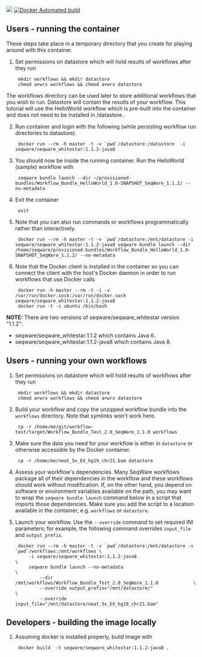 [![](https://badge.imagelayers.io/seqware/seqware_whitestar:latest.svg)](https://imagelayers.io/?images=seqware/seqware_full:latest 'Get your own badge on imagelayers.io')
[![Docker Automated build](https://img.shields.io/docker/automated/seqware/seqware_whitestar.svg?maxAge=2592000)](https://hub.docker.com/r/seqware/seqware_whitestar/)

## Users - running the container

These steps take place in a temporary directory that you create for playing around with this container.

1. Set permissions on datastore which will hold results of workflows after they run

        mkdir workflows && mkdir datastore
        chmod a+wrx workflows && chmod a+wrx datastore

The workflows directory can be used later to store additional workflows that you wish to run. Datastore will contain the results of your workflow. This tutorial will use the HelloWorld workflow which is pre-built into the container and does not need to be installed in /datastore .

2. Run container and login with the following (while persisting workflow run directories to datastore).

        docker run --rm -h master -t -v `pwd`/datastore:/datastore  -i seqware/seqware_whitestar:1.1.2-java8

3. You should now be inside the running container. Run the HelloWorld (sample) workflow with

        seqware bundle launch --dir ~/provisioned-bundles/Workflow_Bundle_HelloWorld_1.0-SNAPSHOT_SeqWare_1.1.2/ --no-metadata

4. Exit the container

        exit

5. Note that you can also run commands or workflows programmatically rather than interactively.

        docker run --rm -h master -t -v `pwd`/datastore:/mnt/datastore -i seqware/seqware_whitestar:1.1.2-java8 seqware bundle launch --dir /home/seqware/provisioned-bundles/Workflow_Bundle_HelloWorld_1.0-SNAPSHOT_SeqWare_1.1.2/ --no-metadata

6. Note that the Docker client is installed in the container so you can connect the client with the host's Docker daemon in order to run workflows that use Docker calls

        docker run -h master --rm -t -i -v /var/run/docker.sock:/var/run/docker.sock seqware/seqware_whitestar:1.1.2-java8
        docker run -t -i ubuntu /bin/bash

**NOTE:** There are two versions of seqware/seqware_whitestar version "1.1.2":
  - seqware/seqware_whitestar:1.1.2 which contains Java 6.
  - seqware/seqware_whitestar:1.1.2-java8 which contains Java 8.

## Users - running your own workflows

1. Set permissions on datastore which will hold results of workflows after they run

        mkdir workflows && mkdir datastore
        chmod a+wrx workflows && chmod a+wrx datastore

2. Build your workflow and copy the unzipped workflow bundle into the `workflows` directory. Note that symlinks won't work here.

        cp -r /home/me/git/workflow-test/target/Workflow_Bundle_Test_2.0_SeqWare_1.1.0 workflows
        
3. Make sure the data you need for your workflow is either in `datastore` or otherwise accessible by the Docker container.

        cp -r /home/me/neat_5x_EX_hg19_chr21.bam datastore

4. Assess your workflow's dependencies. Many SeqWare workflows package all of their dependencies in the workflow and these workflows should work without modification. If, on the other hand, you depend on software or environment variables available on the path, you may want to wrap the `seqware bundle launch` command below in a script that imports those dependencies. Make sure you add the script to a location available in the container, e.g. `workflows` or `datastore`.

5. Launch your workflow. Use the `--override` command to set required INI parameters; for example, the following command overrides `input_file` and `output_prefix`.

        docker run --rm -h master -t -v `pwd`/datastore:/mnt/datastore -v `pwd`/workflows:/mnt/workflows \
            -i seqware/seqware_whitestar:1.1.2-java8                                    \ 
            seqware bundle launch --no-metadata                                         \
                --dir /mnt/workflows/Workflow_Bundle_Test_2.0_SeqWare_1.1.0             \
                --override output_prefix="/mnt/datastore/"                              \
                --override input_file="/mnt/datastore/neat_5x_EX_hg19_chr21.bam"


## Developers - building the image locally

1. Assuming docker is installed properly, build image with

        docker build  -t seqware/seqware_whitestar:1.1.2-java8 .

